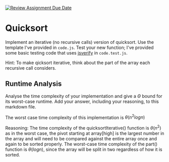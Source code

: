 [![Review Assignment Due Date](https://classroom.github.com/assets/deadline-readme-button-24ddc0f5d75046c5622901739e7c5dd533143b0c8e959d652212380cedb1ea36.svg)](https://classroom.github.com/a/ZLHpg3lN)
# Quicksort

Implement an iterative (no recursive calls) version of quicksort. Use the
template I've provided in `code.js`. Test your new function; I've provided some
basic testing code that uses [jsverify](https://jsverify.github.io/) in
`code.test.js`.

Hint: To make qicksort iterative, think about the part of the array each
recursive call considers.

## Runtime Analysis

Analyse the time complexity of your implementation and give a $\Theta$ bound for
its worst-case runtime. Add your answer, including your reasoning, to this
markdown file.

The worst case time complexity of this implementation is $\theta(n^2logn)$

Reasoning: The time complexity of the quicksortIterative() function is $\theta(n^2)$ as in the worst case, the pivot starting at array[high] is the largest number in the array and will need to be compared against the entire array once and again to be sorted properly. The worst-case time complexity of the part() function is $\theta(logn)$, since the array will be split in two regardless of how it is sorted.

